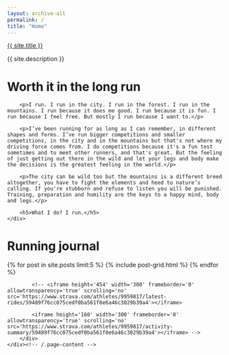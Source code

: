 ```yaml
---
layout: archive-alt
permalink: /
title: "Home"
---
```


<div id="hero" class="hero-container">
  <div class="site-name">
    <a href="{{ site.url }}/" class="site-title">{{ site.title }}</a>
    <p>{{ site.description }}</p>
  </div>
  <a data-scroll href="#intro" class="next-section">
      <span class="arrow"></span>
  </a>
</div>

<div id="intro" class="site-intro">
    <div class="inner-wrapper">
        <h1>Worth it in the long run</h1>

        <p>I run. I run in the city. I run in the forest. I run in the mountains. I run because it does me good. I run because it is fun. I run because I feel free. But mostly I run because I want to.</p>

        <p>I’ve been running for as long as I can remember, in different shapes and forms. I’ve run bigger competitions and smaller competitions, in the city and in the mountains but that's not where my driving force comes from. I do competitions because it's a fun test sometimes and to meet other runners, and that's great. But the feeling of just getting out there in the wild and let your legs and body make the decisions is the greatest feeling in the world.</p>

        <p>The city can be wild too but the mountains is a different breed altogether, you have to fight the elements and heed to nature’s calling. If you're stubborn and refuse to listen you will be punished. Training, preparation and humility are the keys to a happy mind, body and legs.</p>

        <h5>What I do? I run.</h5>
    </div>
</div>

<!-- SHOWING LATEST POST -->
<!-- https://gist.github.com/nimbupani/1421828 -->


<div class="archive-wrap">
    <div class="page-content">
        <div class="wrap">
            <div class="latest-posts">
                <h1>Running journal</h1>
                <div class="tiles alternative">
                {% for post in site.posts limit:5 %}
                	{% include post-grid.html %}
                {% endfor %}
                </div><!-- /.tiles -->
            </div>

            <!-- <iframe height='454' width='300' frameborder='0' allowtransparency='true' scrolling='no' src='https://www.strava.com/athletes/9959817/latest-rides/59489f76cc075cedf0ba561f8e6a46c3029b39a4'></iframe>

            <iframe height='160' width='300' frameborder='0' allowtransparency='true' scrolling='no' src='https://www.strava.com/athletes/9959817/activity-summary/59489f76cc075cedf0ba561f8e6a46c3029b39a4'></iframe> -->
        </div>
    </div><!-- /.page-content -->
</div><!-- /.archive-wrap -->